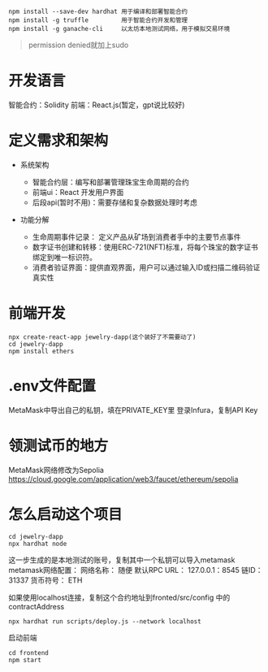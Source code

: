 ```
npm install --save-dev hardhat 用于编译和部署智能合约
npm install -g truffle         用于智能合约开发和管理
npm install -g ganache-cli     以太坊本地测试网络，用于模拟交易环境
```
> permission denied就加上sudo

# 开发语言
智能合约：Solidity
前端：React.js(暂定，gpt说比较好)

# 定义需求和架构
- 系统架构
    - 智能合约层：编写和部署管理珠宝生命周期的合约
    - 前端ui：React 开发用户界面
    - 后段api(暂时不用)：需要存储和复杂数据处理时考虑

- 功能分解
    - 生命周期事件记录： 定义产品从矿场到消费者手中的主要节点事件
    - 数字证书创建和转移：使用ERC-721(NFT)标准，将每个珠宝的数字证书绑定到唯一标识符。
    - 消费者验证界面：提供直观界面，用户可以通过输入ID或扫描二维码验证真实性


# 前端开发
```
npx create-react-app jewelry-dapp(这个装好了不需要动了)
cd jewelry-dapp
npm install ethers
```

# .env文件配置
MetaMask中导出自己的私钥，填在PRIVATE_KEY里
登录Infura，复制API Key

# 领测试币的地方
MetaMask网络修改为Sepolia
https://cloud.google.com/application/web3/faucet/ethereum/sepolia


# 怎么启动这个项目
```
cd jewelry-dapp
npx hardhat node
```
这一步生成的是本地测试的账号，复制其中一个私钥可以导入metamask
metamask网络配置：
网络名称： 随便
默认RPC URL： 127.0.0.1：8545
链ID： 31337
货币符号： ETH

如果使用localhost连接，复制这个合约地址到fronted/src/config 中的contractAddress
```
npx hardhat run scripts/deploy.js --network localhost
```

启动前端
```
cd frontend
npm start
```
